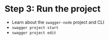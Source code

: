 # Step 3: Run the project

* Learn about the `swagger-node` project and CLI
* `swagger project start`
* `swagger project edit`

